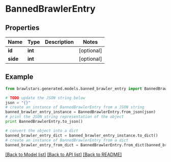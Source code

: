 # BannedBrawlerEntry


## Properties
Name | Type | Description | Notes
------------ | ------------- | ------------- | -------------
**id** | **int** |  | [optional] 
**side** | **int** |  | [optional] 

## Example

```python
from brawlstars.generated.models.banned_brawler_entry import BannedBrawlerEntry

# TODO update the JSON string below
json = "{}"
# create an instance of BannedBrawlerEntry from a JSON string
banned_brawler_entry_instance = BannedBrawlerEntry.from_json(json)
# print the JSON string representation of the object
print BannedBrawlerEntry.to_json()

# convert the object into a dict
banned_brawler_entry_dict = banned_brawler_entry_instance.to_dict()
# create an instance of BannedBrawlerEntry from a dict
banned_brawler_entry_from_dict = BannedBrawlerEntry.from_dict(banned_brawler_entry_dict)
```
[[Back to Model list]](../README.md#documentation-for-models) [[Back to API list]](../README.md#documentation-for-api-endpoints) [[Back to README]](../README.md)


